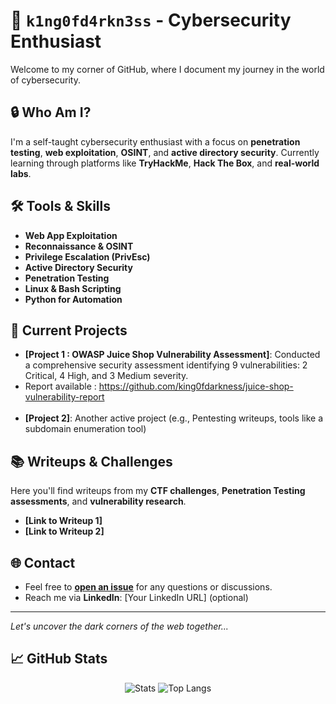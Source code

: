# 👑 `k1ng0fd4rkn3ss` - Cybersecurity Enthusiast

Welcome to my corner of GitHub, where I document my journey in the world of cybersecurity.

## 🔒 Who Am I?
I'm a self-taught cybersecurity enthusiast with a focus on **penetration testing**, **web exploitation**, **OSINT**, and **active directory security**. Currently learning through platforms like **TryHackMe**, **Hack The Box**, and **real-world labs**.

## 🛠️ Tools & Skills
- **Web App Exploitation**  
- **Reconnaissance & OSINT**  
- **Privilege Escalation (PrivEsc)**  
- **Active Directory Security**  
- **Penetration Testing**  
- **Linux & Bash Scripting**  
- **Python for Automation**  

## 🚀 Current Projects
- **[Project 1 : OWASP Juice Shop Vulnerability Assessment]**: Conducted a comprehensive security assessment identifying 9 vulnerabilities: 2 Critical, 4 High, and 3 Medium severity.
- Report available : https://github.com/king0fdarkness/juice-shop-vulnerability-report <br> <br>
- **[Project 2]**: Another active project (e.g., Pentesting writeups, tools like a subdomain enumeration tool)

## 📚 Writeups & Challenges
Here you'll find writeups from my **CTF challenges**, **Penetration Testing assessments**, and **vulnerability research**.

- **[Link to Writeup 1]**
- **[Link to Writeup 2]**

## 🌐 Contact
- Feel free to **[open an issue](https://github.com/k1ng0fd4rkn3ss/issues)** for any questions or discussions.
- Reach me via **LinkedIn**: [Your LinkedIn URL] (optional)

---

*Let's uncover the dark corners of the web together...*


## 📈 GitHub Stats



<p align="center">
  <img src="https://github-readme-stats.vercel.app/api?username=king0fdarkness&show_icons=true&theme=tokyonight" alt="Stats" />
  <img src="https://github-readme-stats.vercel.app/api/top-langs/?username=king0fdarkness&layout=compact&theme=tokyonight" alt="Top Langs" />
</p>

